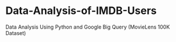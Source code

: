 # Data-Analysis-of-IMDB-Users
Data Analysis Using Python and Google Big Query (MovieLens 100K Dataset)
